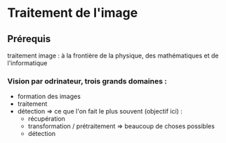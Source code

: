 # Traitement de l'image

## Prérequis
traitement image : à la frontière de la physique, des mathématiques et de l'informatique


### Vision par odrinateur, trois grands domaines :
- formation des images
- traitement
- détection => ce que l'on fait le plus souvent (objectif ici) :
    - récupération
    - transformation / prétraitement => beaucoup de choses possibles
    - détection 


